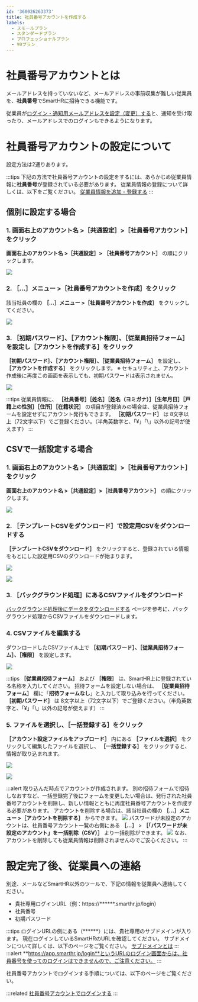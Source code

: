 ```yaml
---
id: '360026263373'
title: 社員番号アカウントを作成する
labels:
  - スモールプラン
  - スタンダードプラン
  - プロフェッショナルプラン
  - ¥0プラン
---
```

# 社員番号アカウントとは

メールアドレスを持っていないなど、メールアドレスの事前収集が難しい従業員を、**社員番号**でSmartHRに招待できる機能です。

従業員が[ログイン・通知用メールアドレスを設定（変更）する](https://knowledge.smarthr.jp/hc/ja/articles/360026263093)と、通知を受け取ったり、メールアドレスでのログインもできるようになります。

# 社員番号アカウントの設定について

設定方法は2通りあります。

:::tips
下記の方法で社員番号アカウントの設定をするには、あらかじめ従業員情報に**社員番号**が登録されている必要があります。
従業員情報の登録について詳しくは、以下をご覧ください。
[従業員情報を追加・登録する](https://knowledge.smarthr.jp/hc/ja/articles/360026266493)
:::

## 個別に設定する場合

### 1\. 画面右上のアカウント名 >［共通設定］>［社員番号アカウント］をクリック

**画面右上のアカウント名 >［共通設定］>** **［社員番号アカウント］** の順にクリックします。

![](./__________2021-05-21_12_29_34.png)

### 2\. ［...］メニュー >［社員番号アカウントを作成］をクリック

該当社員の欄の **［…］メニュー >［社員番号アカウントを作成］** をクリックしてください。

![](./__________2021-05-21_13_07_18.png)

### 3\. ［初期パスワード］、［アカウント権限］、［従業員招待フォーム］を設定し［アカウントを作成する］をクリック

 **［初期パスワード］、［アカウント権限］、［従業員招待フォーム］** を設定し、 **［アカウントを作成する］** をクリックします。
※ セキュリティ上、アカウント作成後に再度この画面を表示しても、初期パスワードは表示されません。

![](./__________2021-05-21_13_09_14.png)

:::tips
従業員情報に、 **［社員番号］［姓名］［姓名（ヨミガナ）］［生年月日］［戸籍上の性別］［住所］［在籍状況］** の項目が登録済みの場合は、従業員招待フォームを設定せずにアカウント発行もできます。
 **［初期パスワード］** は 8文字以上（72文字以下）でご登録ください。（半角英数字と、「¥」「\\」以外の記号が使えます）
:::

## CSVで一括設定する場合

### 1\. 画面右上のアカウント名 >［共通設定］>［社員番号アカウント］をクリック

 **画面右上のアカウント名 >［共通設定］>［社員番号アカウント］** の順にクリックします。

![](https://knowledge.smarthr.jp/hc/article_attachments/900009590663/__________2021-05-21_12_29_34.png)

### 2\. ［テンプレートCSVをダウンロード］で設定用CSVをダウンロードする

 **［テンプレートCSVをダウンロード］** をクリックすると、登録されている情報をもとにした設定用CSVのダウンロードが始まります。

![](./__________2021-05-21_13_12_28.png)

![](./__________2021-05-21_13_14_13.png)

### 3\. ［バックグラウンド処理］にあるCSVファイルをダウンロード

[バックグラウンド処理後にデータをダウンロードする](https://knowledge.smarthr.jp/hc/ja/articles/360026105494) ページを参考に、バックグラウンド処理からCSVファイルをダウンロードします。

### 4\. CSVファイルを編集する

ダウンロードしたCSVファイル上で **［初期パスワード］、［従業員招待フォーム］、［権限］** を設定します。

![](./7648_04fix.png)

:::tips
 **［従業員招待フォーム］** および **［権限］** は、SmartHR上に登録されている名称を入力してください。
招待フォームを設定しない場合は、 **［従業員招待フォーム］** 欄に「**招待フォームなし**」と入力して取り込みを行ってください。
 **［初期パスワード］** は 8文字以上（72文字以下）でご登録ください。（半角英数字と、「¥」「\\」以外の記号が使えます）
:::

### 5\. ファイルを選択し、［一括登録する］をクリック

 **［アカウント設定ファイルをアップロード］** 内にある **［ファイルを選択］** をクリックして編集したファイルを選択し、 **［一括登録する］** をクリックすると、情報が取り込まれます。

![](./__________2021-05-21_13_18_33.png)

![](./__________2021-05-21_13_17_16.png)

:::alert
取り込んだ時点でアカウントが作成されます。
別の招待フォームで招待しなおすなど、一括登録完了後にフォームを変更したい場合は、発行された社員番号アカウントを削除し、新しい情報とともに再度社員番号アカウントを作成する必要があります。
アカウントを削除する場合は、該当社員の欄の **［…］メニュー >［アカウントを削除する］** からできます。
![](./__________2021-05-21_13_21_07.png)
パスワードが未設定のアカウントは、社員番号アカウント一覧の右側にある **［…］** \> **［「パスワードが未設定のアカウント」を一括削除（CSV）］** より一括削除ができます。
![](./__________2021-05-21_13_38_46.png)
なお、アカウントを削除しても従業員情報は削除されませんのでご安心ください。
:::

# 設定完了後、従業員への連絡

別途、メールなどSmartHR以外のツールで、下記の情報を従業員へ連絡してください。

- 貴社専用ログインURL（例：https://\*\*\*\*\*\*.smarthr.jp/login）
- 社員番号
- 初期パスワード

:::tips
ログインURLの例にある（\*\*\*\*\*\*）には、貴社専用のサブドメインが入ります。
現在ログインしているSmartHRのURLを確認してください。
サブドメインについて詳しくは、以下のページをご覧ください。
[サブドメインとは](https://knowledge.smarthr.jp/hc/ja/articles/360026264893)
:::
:::alert
**https://app.smarthr.jp/login**というURLのログイン画面からは、社員番号を使ってのログインはできませんので、ご注意ください。
:::

社員番号アカウントでログインする手順については、以下のページをご覧ください。

:::related
[社員番号アカウントでログインする](https://knowledge.smarthr.jp/hc/ja/articles/360026263133)
:::

